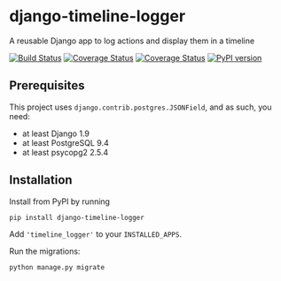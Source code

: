 # django-timeline-logger
A reusable Django app to log actions and display them in a timeline


[![Build Status](https://travis-ci.org/maykinmedia/django-timeline-logger.svg?branch=master)](https://travis-ci.org/maykinmedia/django-timeline-logger)
[![Coverage Status](https://coveralls.io/repos/github/maykinmedia/django-timeline-logger/badge.svg?branch=master)](https://coveralls.io/github/maykinmedia/django-timeline-logger?branch=master)
[![Coverage Status](https://coveralls.io/repos/github/maykinmedia/django-timeline-logger/badge.svg?branch=master)](https://coveralls.io/github/maykinmedia/django-timeline-logger?branch=master)
[![PyPI version](https://badge.fury.io/py/django-timeline-logger.svg)](https://badge.fury.io/py/django-timeline-logger)


## Prerequisites

This project uses `django.contrib.postgres.JSONField`, and as such, you need:

* at least Django 1.9
* at least PostgreSQL 9.4
* at least psycopg2 2.5.4


## Installation

Install from PyPI by running

    pip install django-timeline-logger

Add `'timeline_logger'` to your `INSTALLED_APPS`.

Run the migrations:

    python manage.py migrate
